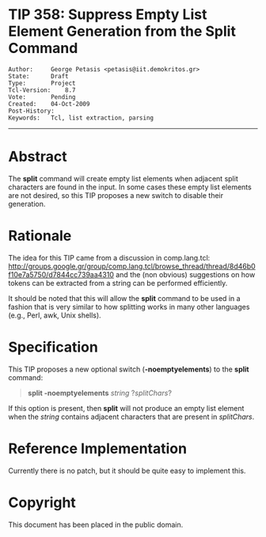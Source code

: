 # TIP 358: Suppress Empty List Element Generation from the Split Command
	Author:		George Petasis <petasis@iit.demokritos.gr>
	State:		Draft
	Type:		Project
	Tcl-Version:	8.7
	Vote:		Pending
	Created:	04-Oct-2009
	Post-History:	
	Keywords:	Tcl, list extraction, parsing
-----

# Abstract

The **split** command will create empty list elements when adjacent split
characters are found in the input. In some cases these empty list elements are
not desired, so this TIP proposes a new switch to disable their generation.

# Rationale

The idea for this TIP came from a discussion in comp.lang.tcl:
<http://groups.google.gr/group/comp.lang.tcl/browse_thread/thread/8d46b0f10e7a5750/d7844cc739aa4310> 
and the \(non obvious\) suggestions on how tokens can be extracted from a string
can be performed efficiently.

It should be noted that this will allow the **split** command to be used in
a fashion that is very similar to how splitting works in many other languages
\(e.g., Perl, awk, Unix shells\).

# Specification

This TIP proposes a new optional switch \(**-noemptyelements**\) to the
**split** command:

 > **split -noemptyelements** _string_ ?_splitChars_?

If this option is present, then **split** will not produce an empty list
element when the _string_ contains adjacent characters that are present in
_splitChars_.

# Reference Implementation

Currently there is no patch, but it should be quite easy to implement this.

# Copyright

This document has been placed in the public domain.

